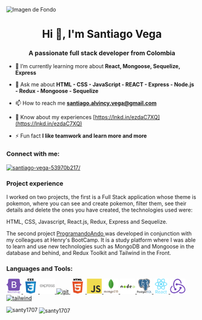 
<img src="https://www.mejorconweb.com/images/programacion-web-barcelona.jpg" alt="Imagen de Fondo">

<h1 align="center">Hi 👋, I'm Santiago Vega</h1>
<h3 align="center">A passionate full stack developer from Colombia</h3>

- 🌱 I’m currently learning more about **React, Mongoose, Sequelize, Express**

- 💬 Ask me about **HTML - CSS - JavaScript - REACT - Express - Node.js - Redux - Mongoose - Sequelize**

- 📫 How to reach me **santiago.alvincy.vega@gmail.com**

- 📄 Know about my experiences [https://lnkd.in/ezdaC7XQ](https://lnkd.in/ezdaC7XQ)

- ⚡ Fun fact **I like teamwork and learn more and more**

<h3 align="left">Connect with me:</h3>
<p align="left">
<a href="https://linkedin.com/in/santiago-vega-53970b217/" target=”_blank”><img align="center" src="https://raw.githubusercontent.com/rahuldkjain/github-profile-readme-generator/master/src/images/icons/Social/linked-in-alt.svg" alt="santiago-vega-53970b217/" height="30" width="40" /></a>
</p>
 
<h3>Project experience</h3>
<p>
I worked on two projects, the first is a Full Stack application whose theme is pokemon, where you can see and create pokemon, filter them, see their details and delete the ones you have created, the technologies used were: </p>

<p> HTML, CSS, Javascript, React.js, Redux, Express and Sequelize. </p>

<p>The second project <a href="https://programando-ando-deploy.vercel.app/" target="_blank"> ProgramandoAndo </a> was developed in conjunction with my colleagues at Henry's BootCamp. It is a study platform where I was able to learn and use new technologies such as MongoDB and Mongoose in the database and behind, and Redux Toolkit and Tailwind in the Front.</p>


<h3 align="left">Languages and Tools:</h3>
<p align="left"> <a href="https://getbootstrap.com" target="_blank" rel="noreferrer"> <img src="https://raw.githubusercontent.com/devicons/devicon/master/icons/bootstrap/bootstrap-plain-wordmark.svg" alt="bootstrap" width="40" height="40"/> </a> <a href="https://www.w3schools.com/css/" target="_blank" rel="noreferrer"> <img src="https://raw.githubusercontent.com/devicons/devicon/master/icons/css3/css3-original-wordmark.svg" alt="css3" width="40" height="40"/> </a> <a href="https://expressjs.com" target="_blank" rel="noreferrer"> <img src="https://raw.githubusercontent.com/devicons/devicon/master/icons/express/express-original-wordmark.svg" alt="express" width="40" height="40"/> </a> <a href="https://git-scm.com/" target="_blank" rel="noreferrer"> <img src="https://www.vectorlogo.zone/logos/git-scm/git-scm-icon.svg" alt="git" width="40" height="40"/> </a> <a href="https://www.w3.org/html/" target="_blank" rel="noreferrer"> <img src="https://raw.githubusercontent.com/devicons/devicon/master/icons/html5/html5-original-wordmark.svg" alt="html5" width="40" height="40"/> </a> <a href="https://developer.mozilla.org/en-US/docs/Web/JavaScript" target="_blank" rel="noreferrer"> <img src="https://raw.githubusercontent.com/devicons/devicon/master/icons/javascript/javascript-original.svg" alt="javascript" width="40" height="40"/> </a> <a href="https://www.mongodb.com/" target="_blank" rel="noreferrer"> <img src="https://raw.githubusercontent.com/devicons/devicon/master/icons/mongodb/mongodb-original-wordmark.svg" alt="mongodb" width="40" height="40"/> </a> <a href="https://nodejs.org" target="_blank" rel="noreferrer"> <img src="https://raw.githubusercontent.com/devicons/devicon/master/icons/nodejs/nodejs-original-wordmark.svg" alt="nodejs" width="40" height="40"/> </a> <a href="https://www.postgresql.org" target="_blank" rel="noreferrer"> <img src="https://raw.githubusercontent.com/devicons/devicon/master/icons/postgresql/postgresql-original-wordmark.svg" alt="postgresql" width="40" height="40"/> </a> <a href="https://reactjs.org/" target="_blank" rel="noreferrer"> <img src="https://raw.githubusercontent.com/devicons/devicon/master/icons/react/react-original-wordmark.svg" alt="react" width="40" height="40"/> </a> <a href="https://redux.js.org" target="_blank" rel="noreferrer"> <img src="https://raw.githubusercontent.com/devicons/devicon/master/icons/redux/redux-original.svg" alt="redux" width="40" height="40"/> </a> <a href="https://tailwindcss.com/" target="_blank" rel="noreferrer"> <img src="https://www.vectorlogo.zone/logos/tailwindcss/tailwindcss-icon.svg" alt="tailwind" width="40" height="40"/> </a> </p>

<p><img align="left" src="https://github-readme-stats.vercel.app/api/top-langs?username=santy1707&show_icons=true&theme=dark&locale=en&layout=compact" alt="santy1707" /></p>

<p>&nbsp;<img align="center" src="https://github-readme-stats.vercel.app/api?username=santy1707&show_icons=true&theme=dark&locale=en" alt="santy1707" /></p>

